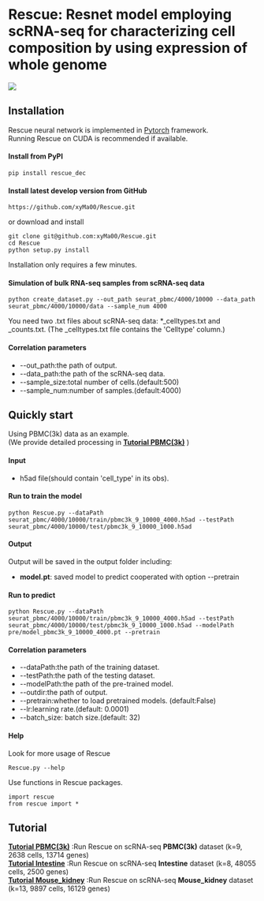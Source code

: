 # Rescue: Resnet model employing scRNA-seq for characterizing cell composition by using expression of whole genome

<!--#![](https://github.com/xyMa00/Rescue/wiki/png/Rescue_model.png)-->
![](https://github.com/xyMa00/Rescue/wiki/png/Rescue_model.png)

## Installation  

Rescue neural network is implemented in [Pytorch](https://pytorch.org/) framework.  
Running Rescue on CUDA is recommended if available.   

#### Install from PyPI

    pip install rescue_dec

#### Install latest develop version from GitHub
    https://github.com/xyMa00/Rescue.git
or download and install

	git clone git@github.com:xyMa00/Rescue.git
	cd Rescue
	python setup.py install
    
Installation only requires a few minutes. 

 #### Simulation of bulk RNA-seq samples from scRNA-seq data 

    python create_dataset.py --out_path seurat_pbmc/4000/10000 --data_path seurat_pbmc/4000/10000/data --sample_num 4000
You need two .txt files about scRNA-seq data: *_celltypes.txt and _counts.txt.
(The _celltypes.txt file contains the 'Celltype' column.)

#### Correlation parameters 
* --out_path:the path of output.
* --data_path:the path of the scRNA-seq data.
* --sample_size:total number of cells.(default:500)
* --sample_num:number of samples.(default:4000)

## Quickly start
Using PBMC(3k) data as an example.\
(We provide detailed processing in **[Tutorial PBMC(3k)](https://github.com/xyMa00/Rescue/wiki/PBMC)** )
#### Input
* h5ad file(should contain 'cell_type' in its obs).

#### Run to train the model

    python Rescue.py --dataPath seurat_pbmc/4000/10000/train/pbmc3k_9_10000_4000.h5ad --testPath seurat_pbmc/4000/10000/test/pbmc3k_9_10000_1000.h5ad

#### Output
Output will be saved in the output folder including:
* **model.pt**:  saved model to predict cooperated with option --pretrain


#### Run to predict

    python Rescue.py --dataPath seurat_pbmc/4000/10000/train/pbmc3k_9_10000_4000.h5ad --testPath seurat_pbmc/4000/10000/test/pbmc3k_9_10000_1000.h5ad --modelPath pre/model_pbmc3k_9_10000_4000.pt --pretrain

#### Correlation parameters 
* --dataPath:the path of the training dataset.
* --testPath:the path of the testing dataset.
* --modelPath:the path of the pre-trained model.
* --outdir:the path of output.
* --pretrain:whether to load pretrained models. (default:False)
* --lr:learning rate.(default: 0.0001)
* --batch_size: batch size.(default: 32)
<!--
* save results in a specific folder: [--outdir] 
* modify the initial learning rate, default is 0.0001: [--lr]  
* you can change the batch size, default is 32: [--batch_size] 
-->

#### Help
Look for more usage of Rescue 

	Rescue.py --help 

Use functions in Rescue packages.

	import rescue
	from rescue import *

## Tutorial
**[Tutorial PBMC(3k)](https://github.com/xyMa00/Rescue/wiki/PBMC)**   :Run Rescue on scRNA-seq **PBMC(3k)** dataset (k=9, 2638 cells, 13714 genes)\
**[Tutorial Intestine](https://github.com/xyMa00/Rescue/wiki/Intestine)**   :Run Rescue on scRNA-seq **Intestine** dataset (k=8, 48055 cells, 2500 genes)\
**[Tutorial Mouse_kidney](https://github.com/xyMa00/Rescue/wiki/Mouse_kidney)**   :Run Rescue on scRNA-seq **Mouse_kidney** dataset (k=13, 9897 cells, 16129 genes)
